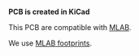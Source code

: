 **PCB is created in KiCad**


This PCB are compatible with [MLAB](https://github.com/MLAB-project/Modules).

We use [MLAB footprints](https://github.com/MLAB-project/kicad-mlab).
